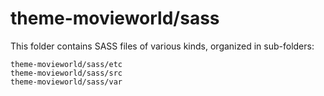 # theme-movieworld/sass

This folder contains SASS files of various kinds, organized in sub-folders:

    theme-movieworld/sass/etc
    theme-movieworld/sass/src
    theme-movieworld/sass/var
